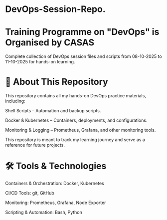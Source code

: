 # DevOps-Session-Repo.
# Training Programme on "DevOps" is Organised by CASAS
Complete collection of DevOps session files and scripts from 08-10-2025 to 11-10-2025 for hands-on learning.

# 🚀 About This Repository

This repository contains all my hands-on DevOps practice materials, including:

Shell Scripts – Automation and backup scripts.

Docker & Kubernetes – Containers, deployments, and configurations.

Monitoring & Logging – Prometheus, Grafana, and other monitoring tools.

This repository is meant to track my learning journey and serve as a reference for future projects.

# 🛠️ Tools & Technologies

Containers & Orchestration: Docker, Kubernetes

CI/CD Tools: git, GitHub 

Monitoring: Prometheus, Grafana, Node Exporter

Scripting & Automation: Bash, Python
